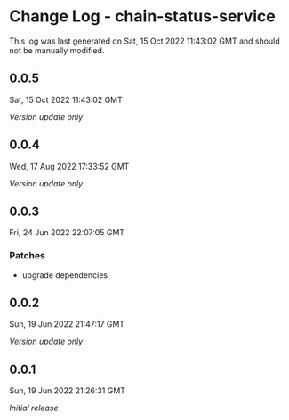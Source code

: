 # Change Log - chain-status-service

This log was last generated on Sat, 15 Oct 2022 11:43:02 GMT and should not be manually modified.

## 0.0.5
Sat, 15 Oct 2022 11:43:02 GMT

_Version update only_

## 0.0.4
Wed, 17 Aug 2022 17:33:52 GMT

_Version update only_

## 0.0.3
Fri, 24 Jun 2022 22:07:05 GMT

### Patches

- upgrade dependencies

## 0.0.2
Sun, 19 Jun 2022 21:47:17 GMT

_Version update only_

## 0.0.1
Sun, 19 Jun 2022 21:26:31 GMT

_Initial release_

